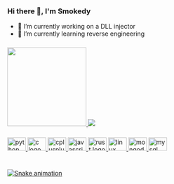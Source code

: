 ### Hi there 👋, I'm Smokedy

- 🔭 I’m currently working on a DLL injector
- 🌱 I’m currently learning reverse engineering

###

<div>
  <a href="https://github.com/smokedy">
  <img height="180em" src="https://github-readme-stats.vercel.app/api?username=smokedy&show_icons=true&theme=tokyonight&include_all_commits=true&count_private=true">
  <img heigth="180em" src="https://github-readme-stats.vercel.app/api/top-langs/?username=smokedy&layout=compact&langs_count=16&theme=tokyonight">
</div>

###
  
<div align="left">
  <img src="https://cdn.jsdelivr.net/gh/devicons/devicon/icons/python/python-original.svg" height="30" width="42" alt="python logo"  />
  <img src="https://cdn.jsdelivr.net/gh/devicons/devicon/icons/c/c-original.svg" height="30" width="42" alt="c logo"  />
  <img src="https://cdn.jsdelivr.net/gh/devicons/devicon/icons/cplusplus/cplusplus-original.svg" height="30" width="42" alt="cplusplus logo"  />
  <img src="https://cdn.jsdelivr.net/gh/devicons/devicon/icons/javascript/javascript-original.svg" height="30" width="42" alt="javascript logo"  />
  <img src="https://cdn.jsdelivr.net/gh/devicons/devicon/icons/rust/rust-plain.svg" height="30" width="42" alt="rust logo"  />
  <img src="https://cdn.jsdelivr.net/gh/devicons/devicon/icons/linux/linux-original.svg" height="30" width="42" alt="linux logo"  />
  <img src="https://cdn.jsdelivr.net/gh/devicons/devicon/icons/mongodb/mongodb-original.svg" height="30" width="42" alt="mongodb logo"  />
  <img src="https://cdn.jsdelivr.net/gh/devicons/devicon/icons/mysql/mysql-original.svg" height="30" width="42" alt="mysql logo"  />
</div>

###

<br clear="both">

<img href="https://raw.githubusercontent.com/smokedy/smokedy/blob/output/snake.svg" alt="Snake animation"/>

###
